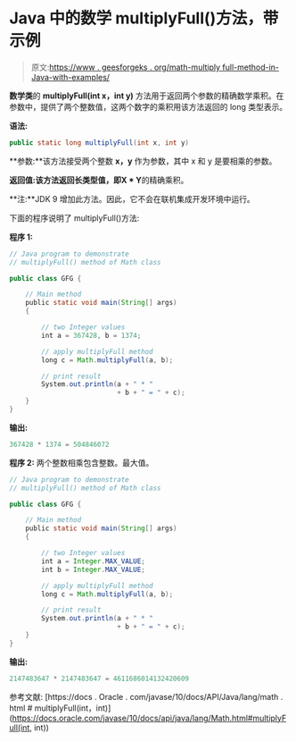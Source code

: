 # Java 中的数学 multiplyFull()方法，带示例

> 原文:[https://www . geesforgeks . org/math-multiply full-method-in-Java-with-examples/](https://www.geeksforgeeks.org/math-multiplyfull-method-in-java-with-examples/)

**数学类**的 **multiplyFull(int x，int y)** 方法用于返回两个参数的精确数学乘积。在参数中，提供了两个整数值，这两个数字的乘积用该方法返回的 long 类型表示。

**语法:**

```java
public static long multiplyFull(int x, int y)
```

**参数:**该方法接受两个整数 **x，y** 作为参数，其中 x 和 y 是要相乘的参数。

**返回值:**该方法返回长类型值，即**X * Y**的精确乘积。

**注:**JDK 9 增加此方法。因此，它不会在联机集成开发环境中运行。

下面的程序说明了 multiplyFull()方法:

**程序 1:**

```java
// Java program to demonstrate
// multiplyFull() method of Math class

public class GFG {

    // Main method
    public static void main(String[] args)
    {

        // two Integer values
        int a = 367428, b = 1374;

        // apply multiplyFull method
        long c = Math.multiplyFull(a, b);

        // print result
        System.out.println(a + " * "
                           + b + " = " + c);
    }
}
```

**输出:**

```java
367428 * 1374 = 504846072

```

**程序 2:** 两个整数相乘包含整数。最大值。

```java
// Java program to demonstrate
// multiplyFull() method of Math class

public class GFG {

    // Main method
    public static void main(String[] args)
    {

        // two Integer values
        int a = Integer.MAX_VALUE;
        int b = Integer.MAX_VALUE;

        // apply multiplyFull method
        long c = Math.multiplyFull(a, b);

        // print result
        System.out.println(a + " * "
                           + b + " = " + c);
    }
}
```

**输出:**

```java
2147483647 * 2147483647 = 4611686014132420609

```

参考文献:
[https://docs . Oracle . com/javase/10/docs/API/Java/lang/math . html # multiplyFull(int，int)](https://docs.oracle.com/javase/10/docs/api/java/lang/Math.html#multiplyFull(int, int))